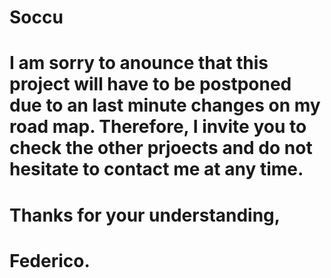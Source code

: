 # Soccu


# I am sorry to anounce that this project will have to be postponed due to an last minute changes on my road map. Therefore, I invite you to check the other prjoects and do not hesitate to contact me at any time. 

# Thanks for your understanding, 

# Federico.
